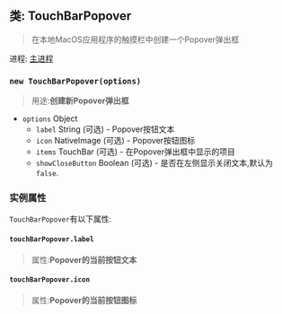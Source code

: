 ## 类: TouchBarPopover

> 在本地MacOS应用程序的触摸栏中创建一个Popover弹出框

进程: [主进程](../tutorial/quick-start.md#main-process)       

### `new TouchBarPopover(options)`
>用途:**创建新Popover弹出框**

* `options` Object
  * `label` String (可选) - Popover按钮文本
  * `icon` NativeImage (可选) - Popover按钮图标
  * `items` TouchBar (可选) - 在Popover弹出框中显示的项目
  * `showCloseButton` Boolean (可选) - 是否在左侧显示关闭文本,默认为 `false`.

### 实例属性
 `TouchBarPopover`有以下属性:
 
#### `touchBarPopover.label`
>属性:**Popover的当前按钮文本**

#### `touchBarPopover.icon`
>属性:**Popover的当前按钮图标**
